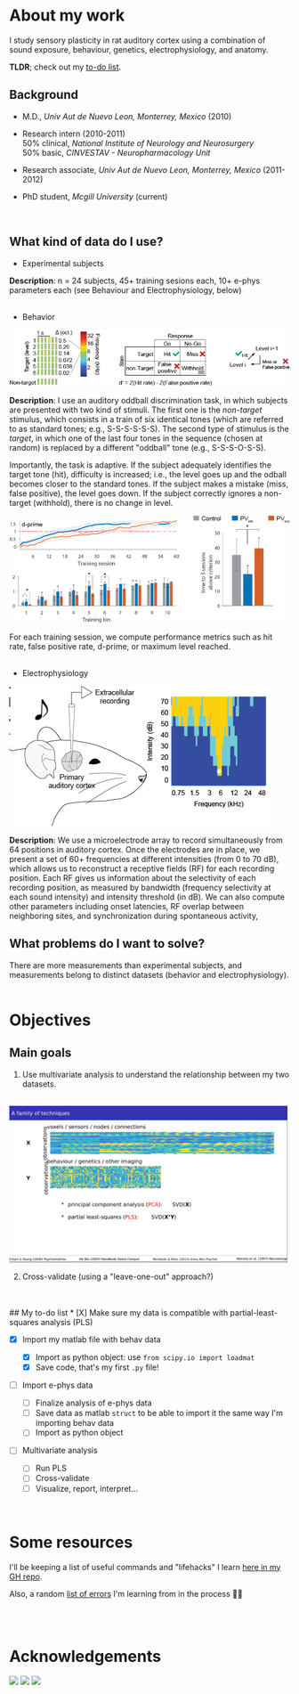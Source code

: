 # About my work
<!--- I study sensory plasticity in rat auditory cortex using a combination of sound exposure :sound:, behaviour :chart_with_upwards_trend:, genetics :man_scientist:,  electrophysiology :zap:, and anatomy :microscope:. --->
I study sensory plasticity in rat auditory cortex using a combination of sound exposure, behaviour, genetics,  electrophysiology, and anatomy.

**TLDR**; check out my [to-do list](#My-to-do-list).

## Background

* M.D., _Univ Aut de Nuevo Leon, Monterrey, Mexico_ (2010) 
* Research intern  (2010-2011)  
   50% clinical, _National Institute of Neurology and Neurosurgery_  
   50% basic, _CINVESTAV - Neuropharmacology Unit_
   
* Research associate, _Univ Aut de Nuevo Leon, Monterrey, Mexico_ (2011-2012)     
* PhD student, _Mcgill University_ (current)

<br/>

## What kind of data do I use?

* Experimental subjects

**Description**: n = 24 subjects, 45+ training sesions each, 10+ e-phys parameters each (see Behaviour and Electrophysiology, below)
<br/>
<br/>

* Behavior

![](./images/training-paradigm.png)

**Description**: I use an auditory oddball discrimination task, in which subjects are presented with two kind of stimuli. The first one is the _non-target_ stimulus, which consists in a train of six identical tones \(which are referred to as standard tones; e.g., S-S-S-S-S-S\). The second type of stimulus is the _target_, in which one of the last four tones in the sequence \(chosen at random\) is replaced by a different "oddball" tone (e.g., S-S-S-O-S-S).

Importantly, the task is adaptive. If the subject adequately identifies the target tone (hit), difficulty is increased; i.e., the level goes up and the odball becomes closer to the standard tones. If the subject makes a mistake (miss, false positive), the level goes down. If the subject correctly ignores a non-target (withhold), there is no change in level.

<!--- Genetics, groups --->
<!--- ![](./images/training-intervention.png) --->

![](./images/training-results.png)

For each training session, we compute performance metrics such as hit rate, false positive rate, d-prime, or maximum level reached.
<br/><br/>

* Electrophysiology

![](./images/ephys-acquisition.png)

**Description**: We use a microelectrode array to record simultaneously from 64 positions in auditory cortex. Once the electrodes are in place, we present a set of 60+ frequencies at different intensities \(from 0 to 70 dB\), which allows us to reconstruct a receptive fields (RF) for each recording position. Each RF gives us information about the selectivity of each recording position, as measured by bandwidth (frequency selectivity at each sound intensity) and intensity threshold (in dB). We can also compute other parameters including onset latencies, RF overlap between neighboring sites, and synchronization during spontaneous activity,
<br/>

## What problems do I want to solve?

There are more measurements than experimental subjects, and measurements belong to distinct datasets (behavior and electrophysiology). 
<br/><br/>

# Objectives
## Main goals
1. Use multivariate analysis to understand the relationship between my two datasets. 
<br/>
<img src="./images/PLS-basics.png" alt="BM-slide" width="500">
<!--
![](./images/PLS-basics.png )
slide from: Bratislav Misic's [presentation](https://figshare.com/articles/Misic_BrainHack_2019_pptx/9387188) @ Brainhack school 2019
-->
<br/>

2. Cross-validate (using a "leave-one-out" approach?)
<br/>
<br/>
## My to-do list
* [X] Make sure my data is compatible with partial-least-squares analysis (PLS)

* [X] Import my matlab file with behav data

    * [X] Import as python object: use `from scipy.io import loadmat`
    * [X] Save code, that's my first `.py` file!

* [ ] Import e-phys data
    * [ ] Finalize analysis of e-phys data
    * [ ] Save data as matlab `struct` to be able to import it the same way I'm importing behav data
    * [ ] Import as python object

* [ ] Multivariate analysis
    * [ ] Run PLS
    * [ ] Cross-validate
    * [ ] Visualize, report, interpret...
<br/>

# Some resources

I'll be keeping a list of useful commands and "lifehacks" I learn [here in my GH repo](https://github.com/mtl-brainhack-school-2019/Mike_repo/blob/master/Code_snippets.md).

Also, a random [list of errors](https://github.com/mtl-brainhack-school-2019/Mike_repo/blob/master/error-messages.md) I'm learning from in the process :man_shrugging:

<br/><br/>

# Acknowledgements

<p float="left">
<img src="http://www.vanier.gc.ca/images/logo_vanier-en.jpg" width="200">
<img src="http://www.cihr-irsc.gc.ca/images/leaf-cihr-colour-en.jpg" width="200">
<img src="https://cdn2.euraxess.org/sites/default/files/news/conacyt_mex.png" width="400">
</p>
